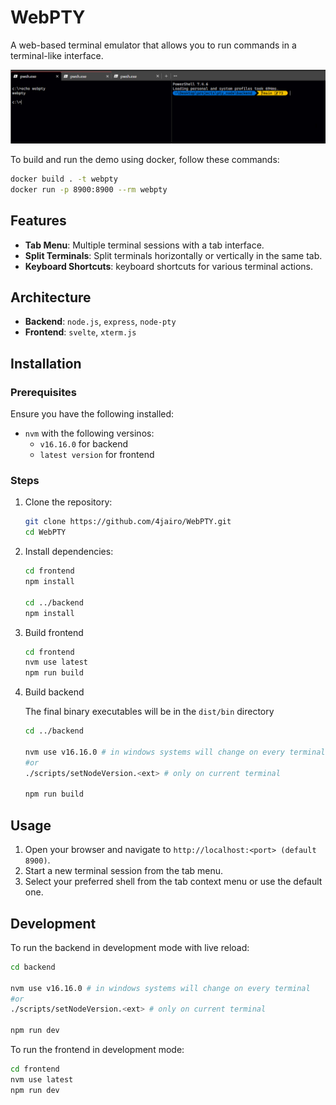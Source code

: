 # WebPTY

A web-based terminal emulator that allows you to run commands in a terminal-like interface.

![WebPTY Screenshot](./webpty.png)

To build and run the demo using docker, follow these commands:

```bash
docker build . -t webpty
docker run -p 8900:8900 --rm webpty
```

## Features

- **Tab Menu**: Multiple terminal sessions with a tab interface.
- **Split Terminals**: Split terminals horizontally or vertically in the same tab.
- **Keyboard Shortcuts**: keyboard shortcuts for various terminal actions.

## Architecture

- **Backend**: `node.js`, `express`, `node-pty`
- **Frontend**: `svelte`, `xterm.js`

## Installation

### Prerequisites

Ensure you have the following installed:

- `nvm` with the following versinos:
  - `v16.16.0` for backend
  - `latest version` for frontend

### Steps

1. Clone the repository:

   ```bash
   git clone https://github.com/4jairo/WebPTY.git
   cd WebPTY
   ```

2. Install dependencies:

    ```bash
    cd frontend
    npm install

    cd ../backend
    npm install
    ```

3. Build frontend

    ```bash
    cd frontend
    nvm use latest
    npm run build
    ```

4. Build backend

    The final binary executables will be in the `dist/bin` directory

    ```bash
    cd ../backend

    nvm use v16.16.0 # in windows systems will change on every terminal
    #or
    ./scripts/setNodeVersion.<ext> # only on current terminal

    npm run build
    ```

## Usage

1. Open your browser and navigate to `http://localhost:<port> (default 8900)`.
2. Start a new terminal session from the tab menu.
3. Select your preferred shell from the tab context menu or use the default one.

## Development

To run the backend in development mode with live reload:

```bash
cd backend

nvm use v16.16.0 # in windows systems will change on every terminal
#or
./scripts/setNodeVersion.<ext> # only on current terminal

npm run dev
```

To run the frontend in development mode:

```bash
cd frontend
nvm use latest
npm run dev
```
